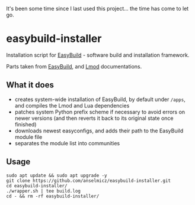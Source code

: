 It's been some time since I last used this project... the time has come to let go.

# easybuild-installer
Installation script for [EasyBuild](https://github.com/easybuilders/easybuild) - software build and installation framework.

Parts taken from [EasyBuild](https://docs.easybuild.io/), and [Lmod](https://lmod.readthedocs.io/) documentations.

## What it does

* creates system-wide installation of EasyBuild, by default under `/apps`, and compiles the Lmod and Lua dependencies
* patches system Python prefix scheme if necessary to avoid errors on newer versions (and then reverts it back to its original state once finished)
* downloads newest easyconfigs, and adds their path to the EasyBuild module file
* separates the module list into communities

## Usage

```
sudo apt update && sudo apt upgrade -y
git clone https://github.com/anselmicz/easybuild-installer.git
cd easybuild-installer/
./wrapper.sh | tee build.log
cd - && rm -rf easybuild-installer/
```
